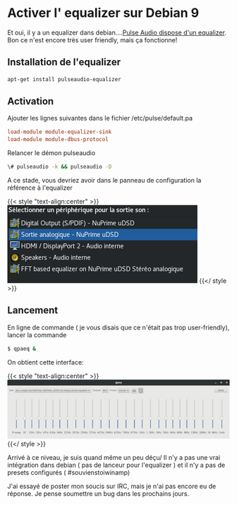 # Activer l' equalizer sur Debian 9

Et oui, il y a un equalizer dans debian&#8230;.[Pulse Audio dispose d'un equalizer](https://www.freedesktop.org/wiki/Software/PulseAudio/). Bon ce n'est encore très user friendly, mais ça fonctionne!

## Installation de l'equalizer


```bash
apt-get install pulseaudio-equalizer  
```

## Activation

Ajouter les lignes suivantes dans le fichier /etc/pulse/default.pa

```ini
load-module module-equalizer-sink  
load-module module-dbus-protocol  
```

Relancer le démon pulseaudio

```bash
\# pulseaudio -k && pulseaudio -D  
```

A ce stade, vous devriez avoir dans le panneau de configuration la référence à l'equalizer

{{< style "text-align:center" >}}
![equalizer](/assets/images/2018/03/sc3a9lection_001.png)
{{</ style >}}

## Lancement

En ligne de commande ( je vous disais que ce n'était pas trop user-friendly), lancer la commande

```bash
$ qpaeq &  
```

On obtient cette interface:

{{< style "text-align:center" >}}
![equalizer](/assets/images/2018/03/qpaeq_002.png)
{{</ style >}}


Arrivé à ce niveau, je suis quand même un peu déçu/ Il n'y a pas une vrai intégration dans debian ( pas de lanceur pour l'equalizer ) et il n'y a pas de presets configurés ( #souvienstoiwinamp)

J'ai essayé de poster mon soucis sur IRC, mais je n'ai pas encore eu de réponse. Je pense soumettre un bug dans les prochains jours.
